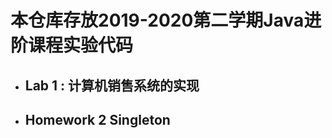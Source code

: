 # 本仓库存放2019-2020第二学期Java进阶课程实验代码
* ## Lab 1 : 计算机销售系统的实现                

* ## Homework 2 Singleton          
